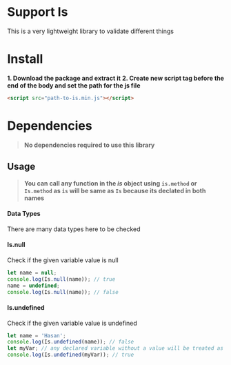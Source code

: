 # Support Is

This is a very lightweight library to validate different things

# Install


**1. Download the package and extract it**
**2. Create new script tag before the end of the body and set the path for the js file**
 ``` html
<script src="path-to-is.min.js"></script>
 ```


# Dependencies


> **No dependencies required to use this library**


## Usage

> **You can call any function in the *is* object using `is.method` or `Is.method` as `is` will be same as `Is` because its declated in both names**

#### Data Types

There are many data types here to be checked

#### Is.null

Check if the given variable value is null

``` javascript
let name = null;
console.log(Is.null(name)); // true
name = undefined;
console.log(Is.null(name)); // false
```

#### Is.undefined
Check if the given variable value is undefined
``` javascript
let name = 'Hasan';
console.log(Is.undefined(name)); // false
let myVar; // any declared variable without a value will be treated as undefined
console.log(Is.undefined(myVar)); // true
```